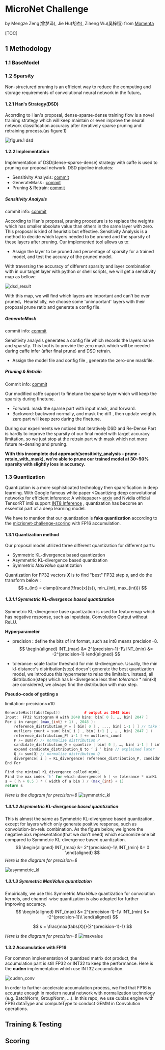 # MicroNet Challenge

by Mengze Zeng(曾梦泽), Jie Hu(胡杰),  Ziheng Wu(吴梓恒) from [Momenta](https://www.momenta.ai/)

[TOC]



## 1 Methodology

### 1.1 BaseModel

### 1.2 Sparsity

Non-structured pruning is an efficient way to reduce the computing and storage requirements of convolutional neural network in the future。

#### 1.2.1 Han's Strategy(DSD)

Acorrding to Han's proposal, dense-sparse-dense training flow is a  novel training strategy which will keep maintain or even improve the neural network classification accuracy after iteratively sparse pruning and retraining process.(as figure.1)

![figure.1 dsd](figures/dsd.png)

#### 1.2.2 Implementation

Implementation of DSD(dense-sparse-dense) strategy with caffe is used to pruning our proposal network.  DSD pipeline includes:

- Sensitivity Analysis:  [commit](https://github.com/Zeitzmz/micronet-caffe/commit/d42e729e2232777b28eeb6446d7f7d2e58ea1d79)
- GenerateMask :        [commit](https://github.com/Zeitzmz/micronet-caffe/commit/f8303ac4b56bc74a832d35d8f69742345eb54c9e)
- Pruning & Retrain:    [commit](https://github.com/Zeitzmz/micronet-caffe/commit/f8303ac4b56bc74a832d35d8f69742345eb54c9e)

##### Sensitivity Analysis 

commit info: [commit](https://github.com/Zeitzmz/micronet-caffe/commit/d42e729e2232777b28eeb6446d7f7d2e58ea1d79)

According to Han's proposal, pruning procedure is to replace the weights which has smaller absolute value than others in the same layer with zero. This proposal is kind of heuristic but effective.   Sensitivity Analysis is a method to decide which layers needed to be pruned and the sparsity of these layers after pruning.  Our implemented tool allows us to:

- Assign the layer to be pruned and percentage of sparsity for a trained model, and test the accuray of the pruned model.

With traversing the accuracy of different sparsity and layer combination with in our target layer with python or shell scripts, we will get a sensitivity map as bellow:

![dsd_result](figures/dsd_result.png)

With this map, we will find which layers are important and can't be  over pruned。Heuristiclly, we choose some 'unimportant' layers with their proposal prune ratio  and generate a config file.

##### GenerateMask

commit info:  [commit](https://github.com/Zeitzmz/micronet-caffe/commit/f8303ac4b56bc74a832d35d8f69742345eb54c9e)

Sensitivity analysis generates a config file which records the layers name and sparsity. This tool is to provide the zero mask which will be needed during caffe infer (after final prune) and DSD retrain.

- Assign the model file and config file , generate the zero-one maskfile.

##### Pruning & Retrain

Commit info:  [commit](https://github.com/Zeitzmz/micronet-caffe/commit/f8303ac4b56bc74a832d35d8f69742345eb54c9e)

Our modified caffe support to finetune the sparse layer which will keep the sparsity during finetune.

- Forward: mask the sparse part with input mask, and forward.
- Backword:  backword normally, and mask the diff , then update weights. zero part will keep zero during the finetune. 

During  our experiments we noticed that iteratively DSD and Re-Dense Part is hardly to improve the sparsity of our final model with target accuracy limitation, so we just stop at the retrain part with mask which not more future re-densing and pruning.

**With this incomplete dsd approach(sensitivity_analysis - prune - retain_with_mask), we're able to prune our trained model at 30~50% sparsity with slightly loss in accuracy.** 

### 1.3 Quantization

Quantization is a more sophisticated technology then sparsification in deep learning. With Google famous white paper \<Quantizing deep convolutional networks for efficient inference: A whitepaper\> [arxiv](https://arxiv.org/pdf/1806.08342.pdf) and Nvidia official TensorRT int8 support [INT8 Inference](http://on-demand.gputechconf.com/gtc/2017/presentation/s7310-8-bit-inference-with-tensorrt.pdf) , quantization has become an essential part of a deep learning model.

We have to mention that our quantization is **fake quantization** according to the [micrionet-challenge-scoring](https://micronet-challenge.github.io/scoring_and_submission.html) with FP16 accumulation.

#### 1.3.1 Quantization method

Our proposal model utilized three different quantization for different parts:

- Symmetric KL-divergence based quantization
- Asymmetric KL-divergence based quantization
- Symmetric *MaxValue* quantization

Quantization for FP32 vectors ***X***  is to find "best" FP32 step *s*, and do the transform below :
$$
x_{int} = clamp((round(\frac{x}{s}), min_{int}, max_{int}))
$$

##### 1.3.1.1 Symmetric KL-divergence based quantization

 Symmetric KL-divergence base quantization is used for featuremap which has negative response, such as Inputdata, Convolution Output without ReLU.

**Hyperparameter**

- precision : define the bits of int format, such as int8 means precision=8.
  $$
  \begin{aligned}
  INT_{max} &= 2^{precision-1}-1\\
  INT_{min} &= -2^{precision-1}
  \end{aligned}
  $$
  
- tolerance:  scale factor threshold for min kl-divergence.  Usually, the min kl-distance's distribution(step) doesn't generate the best quantization model, we introduce this hypermeter to relax the limitaion. Instead, all distribution(step) which has kl-divergence  less then *tolerance* * min(kl) are considered, we always find the distribution with max step.

**Pseudo-code of getting s**

limitation: precision<=10

```c++
GenerateHist(fabs(Input))           # output as 2048 bins 
Input:  FP32 histogram H with 2048 bins: bin[ 0 ], …, bin[ 2047 ]
For i in range( (max_{int} + 1) , 2048 ):
    reference_distribution_P = [ bin[ 0 ] , ..., bin[ i-1 ] ] // take first ‘ i ‘ bins from H
    outliers_count = sum( bin[ i ] , bin[ i+1 ] , … , bin[ 2047 ] )
    reference_distribution_P[ i-1 ] += outliers_count
    P /= sum(P) // normalize distribution P
    candidate_distribution_Q = quantize [ bin[ 0 ], …, bin[ i-1 ] ] into 128 levels explained later
    expand candidate_distribution_Q to ‘ i ’ bins // explained later
    Q /= sum(Q) // normalize distribution Q
    divergence[ i ] = KL_divergence( reference_distribution_P, candidate_distribution_Q)
End For

Find the minimal KL_divergence called minKL
Find the max index 'h' for which divergence[ k ] <= tolerance * minKL 
s = ( h + 0.5 ) * ( width of a bin ) / (max_{int} + 1)
return s
```
*Here is the diagram for precision=8*
![symmetric_kl](/Users/wuziheng/Desktop/september/nips-micronet/figures/symmetric_kl.png)

##### 1.3.1.2 Asymmetric KL-divergence based quantization

This is almost the same as Symmetric KL-divergence based quantization, except  for layers which only generate positive response, such as convolution-bn-relu combination. As the figure below, we ignore the negative aixs representation(that we don't need) which economize one bit compared to Symmetric KL-divergence based quantization.
$$
\begin{aligned}
INT_{max} &= 2^{precision}-1\\
INT_{min} &= 0
\end{aligned}
$$
*Here is the diagram for precision=8*

![asymmetric_kl](/Users/wuziheng/Desktop/september/nips-micronet/figures/asymmetric_kl.png)



##### 1.3.1.3 Symmetric *MaxValue* quantization

Empirically, we use this Symmetric *MaxValue* quantization for convolution kernels, and channel-wise quantization is also adopted for further improving accuracy.
$$
\begin{aligned}
INT_{max} &= 2^{precision-1}-1\\
INT_{min} &= -2^{precision-1}\\
\end{aligned}
$$

$$
s = \frac{max(fabs(X))}{2^{precision-1}-1}
$$

*Here is the diagram for precision=8*
![maxvalue](/Users/wuziheng/Desktop/september/nips-micronet/figures/maxvalue.png)

#### 1.3.2 Accumulation with FP16

For common implementation of quantized matrix dot product, the accumulation part is still FP32 or INT32 to keep the performance.   Here is the **cudnn** implementation which use INT32 accumulation.

![cudnn_conv](/Users/wuziheng/Desktop/september/nips-micronet/figures/cudnn_conv.png)

In order to further accelerate accumulation process, we find that FP16 is accurate enough in modern neural network with normalization technology (e.g. BatchNorm, GroupNorm, ...). In this repo, we use cublas engine with FP16 dataType and computeType to conduct GEMM in Convolution operations.



## Training & Testing



## Scoring


